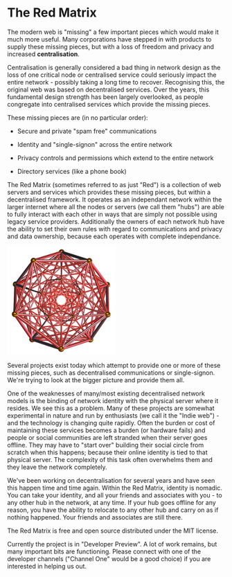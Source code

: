 The Red Matrix
==============


The modern web is "missing" a few important pieces which would make it much more useful. Many corporations have stepped in with products to supply these missing pieces, but with a loss of freedom and privacy and increased **centralisation**. 

Centralisation is generally considered a bad thing in network design as the loss of one critical node or centralised service could seriously impact the entire network - possibly taking a long time to recover. Recognising this, the original web was based on decentralised services. Over the years, this fundamental design strength has been largely overlooked, as people congregate into centralised services which provide the missing pieces. 

These missing pieces are (in no particular order):

- Secure and private "spam free" communications

- Identity and "single-signon" across the entire network

- Privacy controls and permissions which extend to the entire network

- Directory services (like a phone book)



The Red Matrix (sometimes referred to as just "Red") is a collection of web servers and services which provides these missing pieces, but within a decentralised framework. It operates as an independant network within the larger internet where all the nodes or servers (we call them "hubs") are able to fully interact with each other in ways that are simply not possible using legacy service providers. Additionally the owners of each network hub have the ability to set their own rules with regard to communications and privacy and data ownership, because each operates with complete independance.

![The Red Matrix model](images/red_antiprism.png)


Several projects exist today which attempt to provide one or more of these missing pieces, such as decentralised communications or single-signon. We're trying to look at the bigger picture and provide them all. 

One of the weaknesses of many/most existing decentralised network models is the binding of network identity with the physical server where it resides. We see this as a problem. Many of these projects are somewhat experimental in nature and run by enthusiasts (we call it the "Indie web") - and the technology is changing quite rapidly. Often the burden or cost of maintaining these services becomes a burden (or hardware fails) and people or social communities are left stranded when their server goes offline. They may have to "start over" building their social circle from scratch when this happens; because their online identity is tied to that physical server. The complexity of this task often overwhelms them and they leave the network completely.

We've been working on decentralisation for several years and have seen this happen time and time again. 
Within the Red Matrix, identity is nomadic. You can take your identity, and all your friends and associates with you - to any other hub in the network, at any time. If your hub goes offline for any reason, you have the ability to relocate to any other hub and carry on as if nothing happened. Your friends and associates are still there.

 
The Red Matrix is free and open source distributed under the MIT license.


Currently the project is in "Developer Preview". A lot of work remains, but many important bits are functioning. Please connect with one of the developer channels ("Channel One" would be a good choice) if you are interested in helping us out. 
